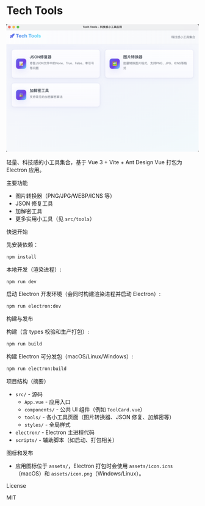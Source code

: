# Tech Tools

![Tech Tools](assets/tech-tools.png)

轻量、科技感的小工具集合，基于 Vue 3 + Vite + Ant Design Vue 打包为 Electron 应用。

主要功能

- 图片转换器（PNG/JPG/WEBP/ICNS 等）
- JSON 修复工具
- 加解密工具
- 更多实用小工具（见 `src/tools`）

快速开始

先安装依赖：

```bash
npm install
```

本地开发（渲染进程）:

```bash
npm run dev
```

启动 Electron 开发环境（会同时构建渲染进程并启动 Electron）:

```bash
npm run electron:dev
```

构建与发布

构建（含 types 校验和生产打包）:

```bash
npm run build
```

构建 Electron 可分发包（macOS/Linux/Windows）:

```bash
npm run electron:build
```

项目结构（摘要）

- `src/` - 源码
  - `App.vue` - 应用入口
  - `components/` - 公共 UI 组件（例如 `ToolCard.vue`）
  - `tools/` - 各小工具页面（图片转换器、JSON 修复、加解密等）
  - `styles/` - 全局样式
- `electron/` - Electron 主进程代码
- `scripts/` - 辅助脚本（如启动、打包相关）

图标和发布

- 应用图标位于 `assets/`，Electron 打包时会使用 `assets/icon.icns`（macOS）和 `assets/icon.png`（Windows/Linux）。

License

MIT

